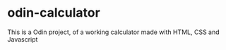 # odin-calculator 
This is a Odin project,  of a working calculator made with HTML, CSS and Javascript